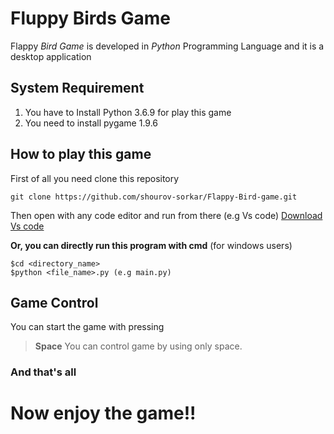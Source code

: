 # Fluppy Birds Game 

Flappy _Bird Game_ is developed in _Python_ Programming Language and it is a desktop application

## System Requirement 

 1. You have to Install Python 3.6.9 for play this game 
 2. You need to install pygame 1.9.6 

## How to play this game 

First of all you need clone this repository 

    git clone https://github.com/shourov-sorkar/Flappy-Bird-game.git
Then open with any code editor and run from there (e.g Vs code) [Download Vs code](https://code.visualstudio.com/Download) 

**Or, you can directly run this program with cmd** (for windows users)

    $cd <directory_name>
    $python <file_name>.py (e.g main.py)



## Game Control 

You can start the game with pressing 

> **Space**
You can control game by using only space. 

### And that's all

# Now enjoy the game!!
